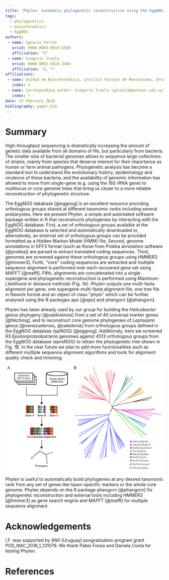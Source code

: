 ```yaml
---
title: 'Phylen: automatic phylogenetic reconstruction using the EggNOG database'
tags:
  - phylogenetics
  - bioinformatics
  - EggNOG
authors:
 - name: Ignacio Ferrés
   orcid: 0000-0003-0910-6568
   affiliation: "1"
 - name: Gregorio Iraola
   orcid: 0000-0002-6516-3404 
   affiliation: "1, *"
affiliations:
 - name: Unidad de Bioinformática, Institut Pasteur de Montevideo, Uruguay
   index: 1
 - name: Corresponding author: Gregorio Iraola (giraola@pasteur.edu.uy)
   index: *
date: 10 February 2018
bibliography: paper.bib
---
```


# Summary

High-throughput sequencing is dramatically increasing the amount of genetic data available from all domains of life, but particularly from bacteria. The smaller size of bacterial genomes allows to sequence large collections of strains, mainly from species that deserve interest for their importance as human or farm animal pathogens. Phylogenetic analysis has become a standard tool to understand the evolutionary history, epidemiology and virulence of these bacteria, and the availability of genomic information has allowed to move from single-gene (e.g. using the 16S rRNA gene) to multilocus or core genome trees that bring us closer to a more reliable reconstruction of phylogenetic structure. 

The EggNOG database [@eggnog] is an excellent resource providing orthologous groups shared at different taxonomic ranks including several prokaryotes. Here we present Phylen, a simple and automated software package written in R that reconstructs phylogenies by interacting with the EggNOG database. First, a set of orthologous groups available at the EggNOG database is selected and automatically downloaded or, alternatively, an external set of orthologous groups can be provided formatted as a Hidden Markov Model (HMM) file. Second, genome annotations in GFF3 format (such as those from Prokka annotation software [@prokka]) are parsed to extract translated coding sequences. Third, genomes are screened against these orthologous groups using HMMER3 [@hmmer3]. Forth, "core" coding sequences are extracted and multiple sequence alignment is performed over each recovered gene set using MAFFT [@mafft]. Fifth, alignments are concatenated into a single supergene and phylogenetic reconstruction is performed using Maximum-Likelihood or distance methods (Fig. 1A). Phylen outputs one multi-fasta alignment per gene, one supergene multi-fasta alignment file, one tree file in Newick format and an object of class "phylo" which can be further analysed using the R packeges ape [@ape] and phangorn [@phangorn].

Phylen has been already used by our group for building the _Helicobacter_ genus phylogeny [@valdiviensis] from a set of 40 universal marker genes [@fetchmg], and to reconstruct core genome phylogenies of _Leptospira_ genus [@venezuelensis, @caledonia] from orthologous groups defined in the EggNOG database (spiNOG) [@eggnog]. Additionaly, here we screened 93 _Epsilonproteobacteria_ genomes against 4513 orthologous groups from the EggNOG database (eproNOG) to obtain the phylogenetic tree shown in Fig. 1B. In the near future we plan to add more functionalities such as different multiple sequence alignment algorithms and tools for alignment quality check and trimming.

![A) Schematic workflow of Phylen. B) Phylogeny of _Epsilonproteobacteria_ obtained with the eggNOG database (eproNOG orthologs).](figure1.png)

Phylen is useful to automatically build phylogenies at any desired taxonomic rank from any set of genes like taxon-specific markers or the whole core genome. Phylen depends on the R package phangorn [@phangorn] for phylogenetic reconstruction and external tools including HMMER3 [@hmmer3] as gene search engine and MAFFT [@mafft] for multiple sequence alignment.

# Acknowledgements

I.F. was supported by ANII (Uruguay) posgraduation program grant POS\_NAC\_2016\_1\_131079. We thank Pablo Fresia and Daniela Costa for testing Phylen. 

# References
